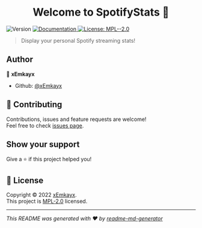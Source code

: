 <h1 align="center">Welcome to SpotifyStats 👋</h1>
<p>
  <img alt="Version" src="https://img.shields.io/badge/version-0.8-blue.svg?cacheSeconds=2592000" />
  <a href="docs" target="_blank">
    <img alt="Documentation" src="https://img.shields.io/badge/documentation-yes-brightgreen.svg" />
  </a>
  <a href="https://github.com/xEmkayx/SpotifyStats/blob/master/license.md" target="_blank">
    <img alt="License: MPL--2.0" src="https://img.shields.io/badge/License-MPL--2.0-yellow.svg" />
  </a>
</p>

> Display your personal Spotify streaming stats!

## Author

👤 **xEmkayx**

* Github: [@xEmkayx](https://github.com/xEmkayx)

## 🤝 Contributing

Contributions, issues and feature requests are welcome!<br />Feel free to check [issues page](https://github.com/xEmkayx/SpotifyStats/issues). 

## Show your support

Give a ⭐️ if this project helped you!

## 📝 License

Copyright © 2022 [xEmkayx](https://github.com/xEmkayx).<br />
This project is [MPL-2.0](https://github.com/xEmkayx/SpotifyStats/blob/master/license.md) licensed.

***
_This README was generated with ❤️ by [readme-md-generator](https://github.com/kefranabg/readme-md-generator)_
